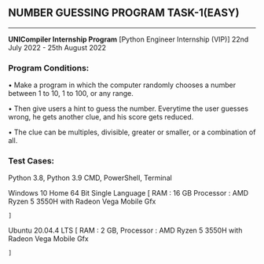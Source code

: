 ## NUMBER GUESSING PROGRAM TASK-1(EASY)
---
**UNICompiler Internship Program**
[Python Engineer Internship (VIP)]
22nd July 2022 - 25th August 2022

### Program Conditions:

•   Make a program in which the computer randomly
    chooses a number between 1 to 10, 1 to 100, or
    any range.

•   Then give users a hint to guess the number.
    Everytime the user guesses wrong, he gets another clue,
    and his score gets reduced.

•   The clue can be multiples, divisible, greater or
    smaller, or a combination of all.

### Test Cases:

Python 3.8, Python 3.9
CMD, PowerShell, Terminal

Windows 10 Home 64 Bit Single Language
    [
        RAM : 16 GB
        Processor : AMD Ryzen 5 3550H with Radeon Vega Mobile Gfx

    ]

Ubuntu 20.04.4 LTS
    [
        RAM : 2 GB,
        Processor : AMD Ryzen 5 3550H with Radeon Vega Mobile Gfx

    ]